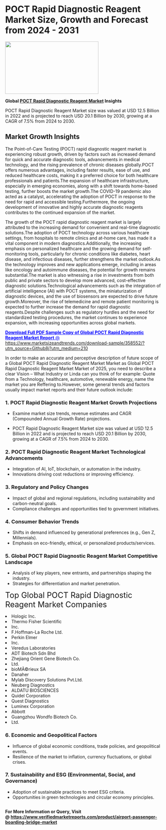 <H1>POCT Rapid Diagnostic Reagent Market Size, Growth and Forecast from 2024 - 2031</H1><img class="aligncenter size-medium wp-image-584254" src="https://thirdeyenews.in/wp-content/uploads/2024/09/Global-Market-Research-300x168.jpeg" alt="" width="300" height="168" /><p><strong>Global&nbsp;<a href="https://www.marketsizeandtrends.com/download-sample/358552/?utm_source=Github8j?utm_medium=210">POCT Rapid Diagnostic Reagent Market</a> Insights</strong></p><p>POCT Rapid Diagnostic Reagent Market size was valued at USD 12.5 Billion in 2022 and is projected to reach USD 20.1 Billion by 2030, growing at a CAGR of 7.5% from 2024 to 2030.</p><p><h2>Market Growth Insights</h2> The Point-of-Care Testing (POCT) rapid diagnostic reagent market is experiencing robust growth, driven by factors such as increased demand for quick and accurate diagnostic tools, advancements in medical technology, and the rising prevalence of chronic diseases globally.POCT offers numerous advantages, including faster results, ease of use, and reduced healthcare costs, making it a preferred choice for both healthcare professionals and patients.The expansion of healthcare infrastructure, especially in emerging economies, along with a shift towards home-based testing, further boosts the market growth.The COVID-19 pandemic also acted as a catalyst, accelerating the adoption of POCT in response to the need for rapid and accessible testing.Furthermore, the ongoing development of innovative and highly accurate diagnostic reagents contributes to the continued expansion of the market.<a href="#" style="color: blue;"></a> <p>The growth of the POCT rapid diagnostic reagent market is largely attributed to the increasing demand for convenient and real-time diagnostic solutions.The adoption of POCT technology across various healthcare settings, from hospitals to remote clinics and at-home care, has made it a vital component in modern diagnostics.Additionally, the increasing emphasis on personalized healthcare and the growing demand for self-monitoring tools, particularly for chronic conditions like diabetes, heart disease, and infectious diseases, further strengthens the market outlook.As the technology improves and new applications emerge, including in areas like oncology and autoimmune diseases, the potential for growth remains substantial.The market is also witnessing a rise in investments from both public and private sectors to develop more advanced, cost-effective diagnostic solutions.Technological advancements such as the integration of artificial intelligence (AI) with POCT systems, the miniaturization of diagnostic devices, and the use of biosensors are expected to drive future growth.Moreover, the rise of telemedicine and remote patient monitoring is expected to further increase the demand for rapid diagnostic reagents.Despite challenges such as regulatory hurdles and the need for standardized testing procedures, the market continues to experience expansion, with increasing opportunities across global markets.<a href="#" style="color: blue;"></p><p><span class=""><strong>Download Full PDF Sample Copy of Global POCT Rapid Diagnostic Reagent Market Report</strong> @ <a href="https://www.marketsizeandtrends.com/download-sample/358552/?utm_source=Github8j?utm_medium=210" target="_blank">https://www.marketsizeandtrends.com/download-sample/358552/?utm_source=Github8j?utm_medium=210</a></span></p><p>In order to make an accurate and perceptive description of future scope of a Global&nbsp;POCT Rapid Diagnostic Reagent Market Market as Global&nbsp;POCT Rapid Diagnostic Reagent Market Market of 2025, you need to describe a clear Vision &ndash; What Industry or Linda can you think of for example: Quote from a Technology, healthcare, automotive, renewable energy, name the market you are Reffering to.However, some general trends and factors usually impact market reports and their future outlook include:</p><h3>1.&nbsp;<strong>POCT Rapid Diagnostic Reagent Market Growth Projections</strong></h3><ul><li>Examine market size trends, revenue estimates and CAGR (Compounded Annual Growth Rate) projections.</li><li><p>POCT Rapid Diagnostic Reagent Market size was valued at USD 12.5 Billion in 2022 and is projected to reach USD 20.1 Billion by 2030, growing at a CAGR of 7.5% from 2024 to 2030.</p></li></ul><h3>2.&nbsp;<strong>POCT Rapid Diagnostic Reagent Market Technological Advancements</strong></h3><ul><li>Integration of AI, IoT, blockchain, or automation in the industry.</li><li>Innovations driving cost reductions or improving efficiency.</li></ul><h3>3.&nbsp;<strong>Regulatory and Policy Changes</strong></h3><ul><li>Impact of global and regional regulations, including sustainability and carbon-neutral goals.</li><li>Compliance challenges and opportunities tied to government initiatives.</li></ul><h3>4.&nbsp;<strong>Consumer Behavior Trends</strong></h3><ul><li>Shifts in demand influenced by generational preferences (e.g., Gen Z, Millennials).</li><li>Emphasis on eco-friendly, ethical, or personalized products/services.</li></ul><h3>5.&nbsp;<strong>Global POCT Rapid Diagnostic Reagent Market Competitive Landscape</strong></h3><ul><li>Analysis of key players, new entrants, and partnerships shaping the industry.</li><li>Strategies for differentiation and market penetration.</li></ul><p data-pm-slice="1 1 []"><span style="color: inherit; font-family: inherit; font-size: 25px;">Top Global POCT Rapid Diagnostic Reagent Market Companies</span></p><div class="" data-test-id=""><p><li>Hologic Inc.</li><li> Thermo Fisher Scientific</li><li> Inc.</li><li> F.Hoffman-La Roche Ltd.</li><li> Perkin Elmer</li><li> Inc.</li><li> Veredus Laboratories</li><li> ADT Biotech Sdn Bhd</li><li> Zhejiang Orient Gene Biotech Co.</li><li>Ltd.</li><li> bioMÃ©rieux SA</li><li> Danaher</li><li> Mylab Discovery Solutions Pvt.Ltd.</li><li> Neuberg Diagnostics</li><li> ALDATU BIOSCIENCES</li><li> Quidel Corporation</li><li> Quest Diagnostics</li><li> Luminex Corporation</li><li> Abbott</li><li> Guangzhou Wondfo Biotech Co.</li><li>Ltd.</li></p></div><h3>6.&nbsp;<strong>Economic and Geopolitical Factors</strong></h3><ul><li>Influence of global economic conditions, trade policies, and geopolitical events.</li><li>Resilience of the market to inflation, currency fluctuations, or global crises.</li></ul><h3>7.&nbsp;<strong>Sustainability and ESG (Environmental, Social, and Governance)</strong></h3><ul><li>Adoption of sustainable practices to meet ESG criteria.</li><li>Opportunities in green technologies and circular economy principles.</li></ul><h2><strong style="font-size: 14px;">For More Information or Query, Visit @&nbsp;</strong><a style="background-color: #ffffff; font-size: 14px;" href="https://www.marketsizeandtrends.com/report/poct-rapid-diagnostic-reagent-market/" target="_blank">https://www.verifiedmarketreports.com/product/airport-passenger-boarding-bridge-market</a></h2>